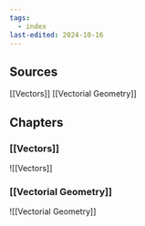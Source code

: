 ```yaml
---
tags:
  - index
last-edited: 2024-10-16
---
```


## Sources

[[Vectors]]
[[Vectorial Geometry]]

## Chapters

### [[Vectors]]

![[Vectors]]

### [[Vectorial Geometry]]

![[Vectorial Geometry]]